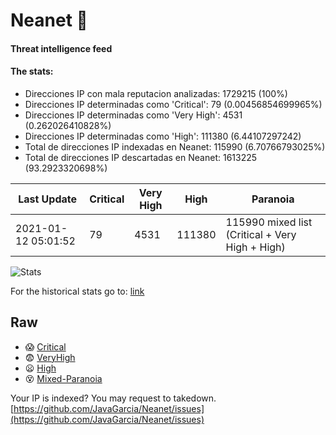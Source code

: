 # Neanet :hocho:
#### Threat intelligence feed
#### The stats:

- Direcciones IP con mala reputacion analizadas: 1729215 (100%)
- Direcciones IP determinadas como 'Critical':  79 (0.00456854699965%)
- Direcciones IP determinadas como 'Very High':  4531 (0.262026410828%)
- Direcciones IP determinadas como 'High':  111380 (6.44107297242)
- Total de direcciones IP indexadas en Neanet:  115990 (6.70766793025%)
- Total de direcciones IP descartadas en Neanet:  1613225 (93.2923320698%)

| Last Update | Critical | Very High | High | Paranoia |
| --- | --- | --- | --- | --- |
| 2021-01-12 05:01:52 | 79 | 4531 | 111380 | 115990 mixed list (Critical + Very High + High)|

![Stats](https://docs.google.com/spreadsheets/d/e/2PACX-1vSnaNMIXVabIpDJjufMlzH7poXnshF3mgd8Is1g9ytUEzVsP5my4Trn8f-xkoLLQ38xpL3HtmUexLo6/pubchart?oid=501124687&format=image)

For the historical stats go to: [link](/stats.csv)
## Raw
- :scream: [Critical](https://raw.githubusercontent.com/JavaGarcia/Neanet/master/blacklists/neanet_critical.txt)
- :fearful: [VeryHigh](https://raw.githubusercontent.com/JavaGarcia/Neanet/master/blacklists/neanet_veryHigh.txtt)
- :frowning: [High](https://raw.githubusercontent.com/JavaGarcia/Neanet/master/blacklists/neanet_high.txt)
- :dizzy_face: [Mixed-Paranoia](https://raw.githubusercontent.com/JavaGarcia/Neanet/master/blacklists/neanet_all.txt)


Your IP is indexed? You may request to takedown. [https://github.com/JavaGarcia/Neanet/issues](https://github.com/JavaGarcia/Neanet/issues)












































































































































































































































































































































































































































































































































































































































































































































































































































































































































































































































































































































































































































































































































































































































































































































































































































































































































































































































































































































































































































































































































































































































































































































































































































































































































































































































































































































































































































































































































































































































































































































































































































































































































































































































































































































































